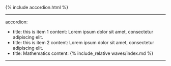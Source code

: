 {% include accordion.html %}

---
accordion: 
  - title: this is item 1
    content: Lorem ipsum dolor sit amet, consectetur adipiscing elit. 
  - title: this is item 2
    content: Lorem ipsum dolor sit amet, consectetur adipiscing elit.
  - title: Mathematics
    content: {% include_relative waves/index.md %}
---
